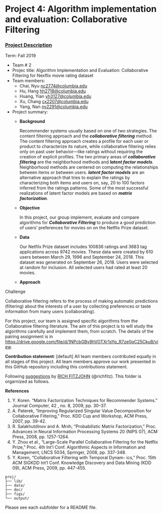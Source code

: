 # Project 4: Algorithm implementation and evaluation: Collaborative Filtering

### [Project Description](doc/project4_desc.md)

Term: Fall 2019

+ Team # 2
+ Projec title: Algorithm Implementation and Evaluation: Collaborative Filtering for Nexflix movie rating dataset
+ Team members:
	+ Chai, Nyu nc2774@columbia.edu
	+ Hu, Hang hh2718@columbia.edu
	+ Huang, Yian yh3127@columbia.edu
	+ Xu, Chang cx2207@columbia.edu
	+ Yang, Nan ny2291@columbia.edu
+ Project summary: 
	+ **Background** 
        
        Recommender systems usually based on one of two strategies. The content filtering approach and the **_collaborative filtering_** method. The content filtering approach creates a profile for each user or product to characterize its nature, while collaborative filtering relies only on past user behavior—like ratings without requiring the creation of explicit profiles. The two primary areas of **_collaborative filtering_** are the neighborhood methods and **_latent factor models_**. Neighborhood methods are centered on computing the relationships between items or between users. **_latent factor models_** are an alternative approach that tries to explain the ratings by characterizing both items and users on, say, 20 to 100 factors inferred from the ratings patterns. Some of the most successful realizations of latent factor models are based on **_matrix factorization_**.
        
	+ **Objective** 
        
        In this project, our group implement, evaluate and compare algorithms for **_Collaborative Filtering_** to produce a good prediction of users’ preferences for movies on on the Netflix Prize dataset. 
        
	+ **Data** 

        Our Netfilx Prize dataset includes 100836 ratings and 3683 tag applications across 9742 movies. These data were created by 610 users between March 29, 1996 and September 24, 2018. This dataset was generated on September 26, 2018. Users were selected at random for inclusion. All selected users had rated at least 20 movies. 

	+ **Approach** 
	



Challenge

Collaborative filtering refers to the process of making automatic predictions (filtering) about the interests of a user by collecting preferences or taste information from many users (collaborating).

For this project, our team is assigned specific algorithms from the Collaborative filtering literature. The aim of this project is to will study the algorithms carefully and implement them, from scratch. The details of the pairing assignment is in https://drive.google.com/file/d/1NPcbGBv9hVOTXr1sYq_R7ze0qC25CkuB/view. 

	
**Contribution statement**: [default] All team members contributed equally in all stages of this project. All team members approve our work presented in this GitHub repository including this contributions statement. 


Following [suggestions](http://nicercode.github.io/blog/2013-04-05-projects/) by [RICH FITZJOHN](http://nicercode.github.io/about/#Team) (@richfitz). This folder is orgarnized as follows.

**References**
1. Y. Koren. “Matrix Factorization Techniques for Recommender Systems.” Journal Computer, 42 , no. 8, 2009, pp. 30–37.
2. A. Paterek, “Improving Regularized Singular Value Decomposition for Collaborative Filtering,” Proc. KDD Cup and Workshop, ACM Press, 2007, pp. 39-42.
3. R. Salakhutdinov and A. Mnih, “Probabilistic Matrix Factorization,” Proc. Advances in Neural Information Processing Systems 20 (NIPS 07), ACM Press, 2008, pp. 1257-1264.
4. Y. Zhou et al., “Large-Scale Parallel Collaborative Filtering for the Netflix Prize,” Proc. 4th Int’l Conf. Algorithmic Aspects in Information and Management, LNCS 5034, Springer, 2008, pp. 337-348.
5. Y. Koren, “Collaborative Filtering with Temporal Dynam- ics,” Proc. 15th ACM SIGKDD Int’l Conf. Knowledge Discovery and Data Mining (KDD 09), ACM Press, 2009, pp. 447-455.
```
proj/
├── lib/
├── data/
├── doc/
├── figs/
└── output/
```

Please see each subfolder for a README file.
